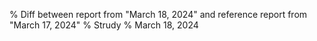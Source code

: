 % Diff between report from "March 18, 2024" and reference report from "March 17, 2024"
% Strudy
% March 18, 2024


